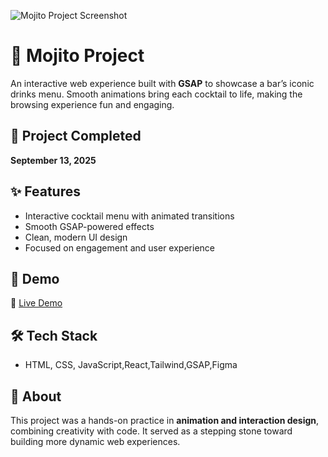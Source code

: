 ![Mojito Project Screenshot](https://i.ibb.co/vxNrfXGt/Screenshot-2025-09-14-at-12-19-19-AM.png)


# 🍹 Mojito Project
An interactive web experience built with **GSAP** to showcase a bar’s iconic drinks menu. Smooth animations bring each cocktail to life, making the browsing experience fun and engaging.

## 📅 Project Completed  
**September 13, 2025**

## ✨ Features  
- Interactive cocktail menu with animated transitions  
- Smooth GSAP-powered effects  
- Clean, modern UI design  
- Focused on engagement and user experience

## 🚀 Demo  
🔗 [Live Demo](https://mojito-menu.netlify.app/)

## 🛠️ Tech Stack  
- HTML, CSS, JavaScript,React,Tailwind,GSAP,Figma

## 📖 About  
This project was a hands-on practice in **animation and interaction design**, combining creativity with code. It served as a stepping stone toward building more dynamic web experiences.
